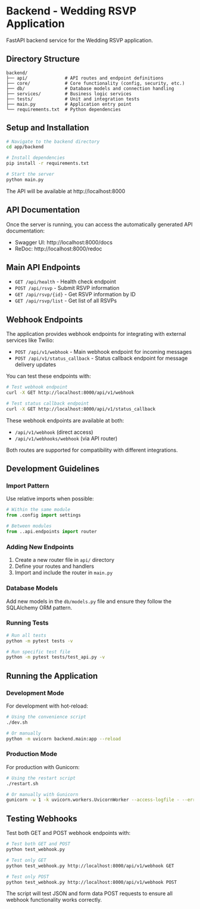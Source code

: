 # Backend - Wedding RSVP Application

FastAPI backend service for the Wedding RSVP application.

## Directory Structure

```
backend/
├── api/              # API routes and endpoint definitions
├── core/             # Core functionality (config, security, etc.)
├── db/               # Database models and connection handling
├── services/         # Business logic services
├── tests/            # Unit and integration tests
├── main.py           # Application entry point
└── requirements.txt  # Python dependencies
```

## Setup and Installation

```bash
# Navigate to the backend directory
cd app/backend

# Install dependencies
pip install -r requirements.txt

# Start the server
python main.py
```

The API will be available at http://localhost:8000

## API Documentation

Once the server is running, you can access the automatically generated API documentation:

- Swagger UI: http://localhost:8000/docs
- ReDoc: http://localhost:8000/redoc

## Main API Endpoints

- `GET /api/health` - Health check endpoint
- `POST /api/rsvp` - Submit RSVP information
- `GET /api/rsvp/{id}` - Get RSVP information by ID
- `GET /api/rsvp/list` - Get list of all RSVPs

## Webhook Endpoints

The application provides webhook endpoints for integrating with external services like Twilio:

- `POST /api/v1/webhook` - Main webhook endpoint for incoming messages
- `POST /api/v1/status_callback` - Status callback endpoint for message delivery updates

You can test these endpoints with:

```bash
# Test webhook endpoint
curl -X GET http://localhost:8000/api/v1/webhook

# Test status callback endpoint
curl -X GET http://localhost:8000/api/v1/status_callback
```

These webhook endpoints are available at both:
- `/api/v1/webhook` (direct access) 
- `/api/v1/webhooks/webhook` (via API router)

Both routes are supported for compatibility with different integrations.

## Development Guidelines

### Import Pattern

Use relative imports when possible:

```python
# Within the same module
from .config import settings

# Between modules
from ..api.endpoints import router
```

### Adding New Endpoints

1. Create a new router file in `api/` directory
2. Define your routes and handlers
3. Import and include the router in `main.py`

### Database Models

Add new models in the `db/models.py` file and ensure they follow the SQLAlchemy ORM pattern.

### Running Tests

```bash
# Run all tests
python -m pytest tests -v

# Run specific test file
python -m pytest tests/test_api.py -v
```

## Running the Application

### Development Mode

For development with hot-reload:

```bash
# Using the convenience script
./dev.sh

# Or manually
python -m uvicorn backend.main:app --reload
```

### Production Mode

For production with Gunicorn:

```bash
# Using the restart script
./restart.sh

# Or manually with Gunicorn
gunicorn -w 1 -k uvicorn.workers.UvicornWorker --access-logfile - --error-logfile - --log-level debug backend.main:app
```

## Testing Webhooks

Test both GET and POST webhook endpoints with:

```bash
# Test both GET and POST
python test_webhook.py

# Test only GET
python test_webhook.py http://localhost:8000/api/v1/webhook GET

# Test only POST
python test_webhook.py http://localhost:8000/api/v1/webhook POST
```

The script will test JSON and form data POST requests to ensure all webhook functionality works correctly. 
